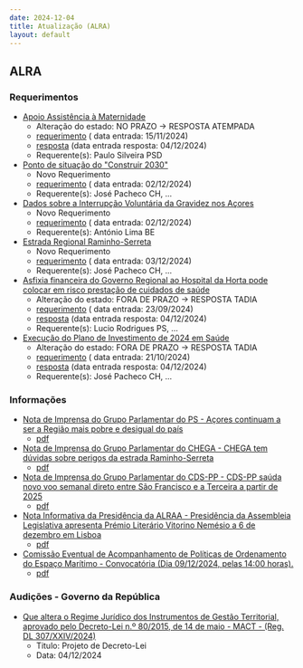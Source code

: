 ```yaml
---
date: 2024-12-04
title: Atualização (ALRA)
layout: default
---
```

## ALRA

### Requerimentos

* [Apoio Assistência à Maternidade](http://base.alra.pt:82/4DACTION/w_pesquisa_registo/4/8607)
  * Alteração do estado: NO PRAZO → RESPOSTA ATEMPADA
  * [requerimento](http://base.alra.pt:82/Doc_Req/XIIIreque214.pdf) ( data entrada: 15/11/2024)
  * [resposta](http://base.alra.pt:82/Doc_Req/XIIIrequeresp214.pdf) (data entrada resposta: 04/12/2024)
  * Requerente(s): Paulo Silveira PSD
* [Ponto de situação do "Construir 2030"](http://base.alra.pt:82/4DACTION/w_pesquisa_registo/4/8617)
  * Novo Requerimento
  * [requerimento](http://base.alra.pt:82/Doc_Req/XIIIreque219.pdf) ( data entrada: 02/12/2024)
  * Requerente(s): José Pacheco CH, ...
* [Dados sobre a Interrupção Voluntária da Gravidez nos Açores](http://base.alra.pt:82/4DACTION/w_pesquisa_registo/4/8618)
  * Novo Requerimento
  * [requerimento](http://base.alra.pt:82/Doc_Req/XIIIreque220.pdf) ( data entrada: 02/12/2024)
  * Requerente(s): António Lima BE
* [Estrada Regional Raminho-Serreta](http://base.alra.pt:82/4DACTION/w_pesquisa_registo/4/8619)
  * Novo Requerimento
  * [requerimento](http://base.alra.pt:82/Doc_Req/XIIIreque221.pdf) ( data entrada: 03/12/2024)
  * Requerente(s): José Pacheco CH, ...
* [Asfixia financeira do Governo Regional ao Hospital da Horta pode colocar em risco prestação de cuidados de saúde](http://base.alra.pt:82/4DACTION/w_pesquisa_registo/4/8519)
  * Alteração do estado: FORA DE PRAZO → RESPOSTA TADIA
  * [requerimento](http://base.alra.pt:82/Doc_Req/XIIIreque156.pdf) ( data entrada: 23/09/2024)
  * [resposta](http://base.alra.pt:82/Doc_Req/XIIIrequeresp156.pdf) (data entrada resposta: 04/12/2024)
  * Requerente(s): Lucio Rodrigues PS, ...
* [Execução do Plano de Investimento de 2024 em Saúde](http://base.alra.pt:82/4DACTION/w_pesquisa_registo/4/8558)
  * Alteração do estado: FORA DE PRAZO → RESPOSTA TADIA
  * [requerimento](http://base.alra.pt:82/Doc_Req/XIIIreque182.pdf) ( data entrada: 21/10/2024)
  * [resposta](http://base.alra.pt:82/Doc_Req/XIIIrequeresp182.pdf) (data entrada resposta: 04/12/2024)
  * Requerente(s): José Pacheco CH, ...

### Informações

* [Nota de Imprensa do Grupo Parlamentar do PS - Açores continuam a ser a Região mais pobre e desigual do país](http://base.alra.pt:82/4DACTION/w_pesquisa_registo/8/20745)
  * [pdf](http://base.alra.pt:82/Doc_Noticias/NI20745.pdf)
* [Nota de Imprensa do Grupo Parlamentar do CHEGA - CHEGA  tem dúvidas sobre perigos da estrada Raminho-Serreta](http://base.alra.pt:82/4DACTION/w_pesquisa_registo/8/20746)
  * [pdf](http://base.alra.pt:82/Doc_Noticias/NI20746.pdf)
* [Nota de Imprensa do Grupo Parlamentar do CDS-PP - CDS-PP saúda novo voo semanal direto entre São Francisco e a Terceira a partir de 2025](http://base.alra.pt:82/4DACTION/w_pesquisa_registo/8/20747)
  * [pdf](http://base.alra.pt:82/Doc_Noticias/NI20747.pdf)
* [Nota Informativa da Presidência da ALRAA - Presidência da Assembleia Legislativa apresenta Prémio Literário Vitorino Nemésio a 6 de dezembro em Lisboa](http://base.alra.pt:82/4DACTION/w_pesquisa_registo/8/20748)
  * [pdf](http://base.alra.pt:82/Doc_Noticias/NI20748.pdf)
* [Comissão Eventual de Acompanhamento de Políticas de Ordenamento do Espaço Marítimo - Convocatória (Dia 09/12/2024, pelas 14:00 horas).](http://base.alra.pt:82/4DACTION/w_pesquisa_registo/8/20749)
  * [pdf](http://base.alra.pt:82/Doc_Noticias/NI20749.pdf)

### Audições - Governo da República

* [Que altera o Regime Jurídico dos Instrumentos de Gestão Territorial, aprovado pelo Decreto-Lei n.º 80/2015, de 14 de maio - MACT - (Reg. DL 307/XXIV/2024)](http://base.alra.pt:82/4DACTION/w_pesquisa_registo/2/3291)
  * Titulo: Projeto de Decreto-Lei
  * Data: 04/12/2024
